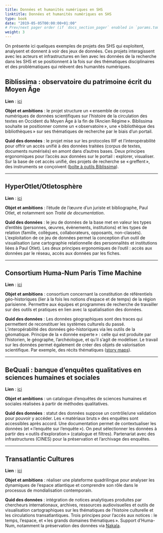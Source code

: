 ```yaml
---
title: Données et humanités numériques en SHS
linktitle: Données et humanités numériques en SHS
type: book
date: "2019-05-05T00:00:00+01:00"
# Prev/next pager order (if `docs_section_pager` enabled in `params.toml`)
weight: 3
---
```

On présente ici quelques exemples de projets des SHS qui exploitent, analysent et donnent à voir des jeux de données. Ces projets interagissent avec les acteurs et infrastructures en lien avec les données de la recherche dans les SHS et se positionnent à la fois sur des thématiques disciplinaires et des problématiques qui relèvent des humanités numériques. 

## Biblissima : observatoire du patrimoine écrit du Moyen Âge

**Lien** : [ici](https://portail.biblissima.fr/)

**Objet et ambitions** : le projet structure un « ensemble de corpus numériques de données scientifiques sur l’histoire de la circulation des textes en Occident du Moyen Âge à la fin de l’Ancien Régime ». Biblissima souhaite se positionner comme un « observatoire », une « bibliothèque des bibliothèques » sur ses thématiques de recherche par le biais d’un portail. 

**Quid des données** : le projet mise sur les protocoles IIIF et l’interopérabilité pour offrir un accès unifié à des données traitées (corpus de textes, documents numérisés) en amont dans d’autres bases. Deux principes ergonomiques pour l’accès aux données sur le portail : explorer, visualiser. Sur la base de cet accès unifié, des projets de recherche se « greffent », des instruments se conçoivent ([boîte à outils Biblissima](https://baobab.biblissima.fr/fr)).

***
## HyperOtlet/Otletosphère

**Lien** : [ici](https://hyperotlet.huma-num.fr/otletosphere/)

**Objet et ambitions** : l’étude de l’œuvre d’un juriste et bibliographe, Paul Otlet, et notamment son *Traité de documentation*.

**Quid des données** : le jeu de données de la base met en valeur les types d’entités (personnes, œuvres, évènements, institutions) et les types de relation (famille, collègues, collaborateurs, opposants, non-classés). L’exploitation de ce jeu de données permet la conception d’un outil de visualisation (une cartographie relationnelle des personnalités et institutions liées à Paul Otlet). Les deux principes ergonomiques de l’outil : accès aux données par le réseau, accès aux données par les fiches.

***
## Consortium Huma-Num Paris Time Machine

**Lien** : [ici](https://geoapps.huma-num.fr/adws/app/a031b266-40f4-11e9-8252-9bef4db631c3/)

**Objet et ambitions** : consortium concernant la constitution de référentiels géo-historiques (lier à la fois les notions d’espace et de temps) de la région parisienne. Permettre aux équipes et programmes de recherche de travailler sur des outils et pratiques en lien avec la spatialisation des données.

**Quid des données** : Les données géographiques sont des traces qui permettent de reconstituer les systèmes culturels du passé. L’interopérabilité des données géo-historiques via les outils de la géomatique. Principe de la « donnée experte » : celle qui est produite par l’historien, le géographe, l’archéologue, et qu’il s’agit de modéliser. Le travail sur les données permet également de créer des objets de valorisation scientifique. Par exemple, des récits thématiques ([story maps](https://capgeo.maps.arcgis.com/apps/MapSeries/index.html?appid=611a35195b86421aaadbb6b2a09c2f89)).

***

## BeQuali : banque d’enquêtes qualitatives en sciences humaines et sociales

**Lien** : [ici](https://bequali.fr/fr/)

**Objet et ambitions** : un catalogue d’enquêtes de sciences humaines et sociales réalisées à partir de méthodes qualitatives. 

**Quid des données** : statut des données suppose un contrôle/une validation pour pouvoir y accéder. Les « matériaux bruts » des enquêtes sont accessibles après accord. Une documentation permet de contextualiser les données (et « l’enquête sur l’enquête »). On peut sélectionner les données à partir des « outils d’exploration » (catalogue et filtres). Partenariat avec des infrastructures (CINES) pour la préservation et l’archivage des enquêtes.

***
## Transatlantic Cultures

**Lien** : [ici](https://www.transatlantic-cultures.org/)

**Objet et ambitions** : réaliser une plateforme quadrilingue pour analyser les dynamiques de l’espace atlantique et comprendre son rôle dans le processus de mondialisation contemporain.

**Quid des données** : intégration de notices analytiques produites par chercheurs internationaux, archives, ressources audiovisuelles et outils de visualisation cartographiques sur les thématiques de l’histoire culturelle et les circulations transatlantiques. Trois principes pour l’accès aux notices : le temps, l’espace, et « les grands domaines thématiques ». Support d’Huma-Num, notamment la préservation des données via [Nakala](https://www.nakala.fr/collection/11280/d43c99b1).



 
